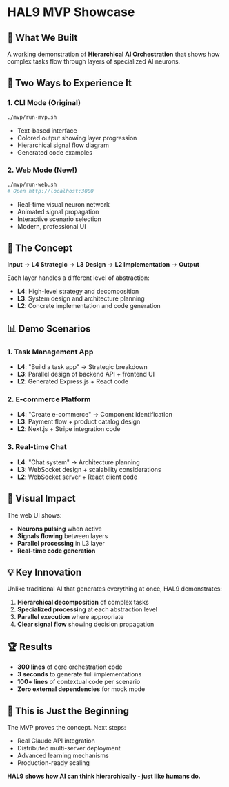 # HAL9 MVP Showcase

## 🎯 What We Built

A working demonstration of **Hierarchical AI Orchestration** that shows how complex tasks flow through layers of specialized AI neurons.

## 🚀 Two Ways to Experience It

### 1. CLI Mode (Original)
```bash
./mvp/run-mvp.sh
```
- Text-based interface
- Colored output showing layer progression
- Hierarchical signal flow diagram
- Generated code examples

### 2. Web Mode (New!)
```bash
./mvp/run-web.sh
# Open http://localhost:3000
```
- Real-time visual neuron network
- Animated signal propagation
- Interactive scenario selection
- Modern, professional UI

## 🧠 The Concept

**Input** → **L4 Strategic** → **L3 Design** → **L2 Implementation** → **Output**

Each layer handles a different level of abstraction:
- **L4**: High-level strategy and decomposition
- **L3**: System design and architecture planning  
- **L2**: Concrete implementation and code generation

## 📊 Demo Scenarios

### 1. Task Management App
- **L4**: "Build a task app" → Strategic breakdown
- **L3**: Parallel design of backend API + frontend UI
- **L2**: Generated Express.js + React code

### 2. E-commerce Platform  
- **L4**: "Create e-commerce" → Component identification
- **L3**: Payment flow + product catalog design
- **L2**: Next.js + Stripe integration code

### 3. Real-time Chat
- **L4**: "Chat system" → Architecture planning
- **L3**: WebSocket design + scalability considerations
- **L2**: WebSocket server + React client code

## 🎨 Visual Impact

The web UI shows:
- **Neurons pulsing** when active
- **Signals flowing** between layers
- **Parallel processing** in L3 layer
- **Real-time code generation**

## 💡 Key Innovation

Unlike traditional AI that generates everything at once, HAL9 demonstrates:
1. **Hierarchical decomposition** of complex tasks
2. **Specialized processing** at each abstraction level
3. **Parallel execution** where appropriate
4. **Clear signal flow** showing decision propagation

## 🏆 Results

- **300 lines** of core orchestration code
- **3 seconds** to generate full implementations
- **100+ lines** of contextual code per scenario
- **Zero external dependencies** for mock mode

## 🔮 This is Just the Beginning

The MVP proves the concept. Next steps:
- Real Claude API integration
- Distributed multi-server deployment
- Advanced learning mechanisms
- Production-ready scaling

**HAL9 shows how AI can think hierarchically - just like humans do.**
